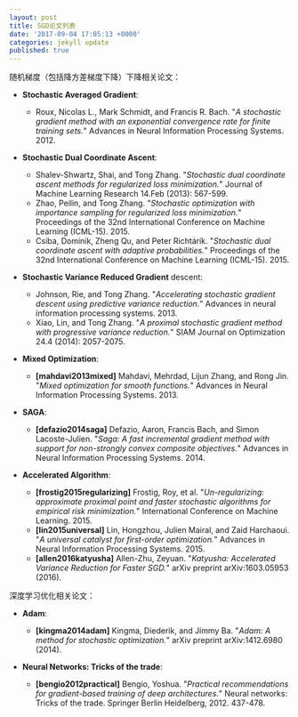 ```yaml
---
layout: post
title: SGD论文列表
date: '2017-09-04 17:05:13 +0000'
categories: jekyll update
published: true
--- 
```


随机梯度（包括降方差梯度下降）下降相关论文：

* **Stochastic Averaged Gradient**:
	* Roux, Nicolas L., Mark Schmidt, and Francis R. Bach. "*A stochastic gradient method with an exponential convergence rate for finite training sets.*" Advances in Neural Information Processing Systems. 2012.

* **Stochastic Dual Coordinate Ascent**:
	* Shalev-Shwartz, Shai, and Tong Zhang. "*Stochastic dual coordinate ascent methods for regularized loss minimization.*" Journal of Machine Learning Research 14.Feb (2013): 567-599.
	* Zhao, Peilin, and Tong Zhang. "*Stochastic optimization with importance sampling for regularized loss minimization.*" Proceedings of the 32nd International Conference on Machine Learning (ICML-15). 2015.
	* Csiba, Dominik, Zheng Qu, and Peter Richtárik. "*Stochastic dual coordinate ascent with adaptive probabilities.*" Proceedings of the 32nd International Conference on Machine Learning (ICML-15). 2015.

* **Stochastic Variance Reduced Gradient** descent:
	* Johnson, Rie, and Tong Zhang. "*Accelerating stochastic gradient descent using predictive variance reduction.*" Advances in neural information processing systems. 2013.
	* Xiao, Lin, and Tong Zhang. "*A proximal stochastic gradient method with progressive variance reduction.*" SIAM Journal on Optimization 24.4 (2014): 2057-2075.

* **Mixed Optimization**:
	* **[mahdavi2013mixed]** Mahdavi, Mehrdad, Lijun Zhang, and Rong Jin. "*Mixed optimization for smooth functions.*" Advances in Neural Information Processing Systems. 2013.

* **SAGA**:
	* **[defazio2014saga]** Defazio, Aaron, Francis Bach, and Simon Lacoste-Julien. "*Saga: A fast incremental gradient method with support for non-strongly convex composite objectives.*" Advances in Neural Information Processing Systems. 2014.

* **Accelerated Algorithm**:
	* **[frostig2015regularizing]** Frostig, Roy, et al. "*Un-regularizing: approximate proximal point and faster stochastic algorithms for empirical risk minimization.*" International Conference on Machine Learning. 2015.
	* **[lin2015universal]** Lin, Hongzhou, Julien Mairal, and Zaid Harchaoui. "*A universal catalyst for first-order optimization.*" Advances in Neural Information Processing Systems. 2015.
	* **[allen2016katyusha]** Allen-Zhu, Zeyuan. "*Katyusha: Accelerated Variance Reduction for Faster SGD.*" arXiv preprint arXiv:1603.05953 (2016).

深度学习优化相关论文：
* **Adam**:
	* **[kingma2014adam]** Kingma, Diederik, and Jimmy Ba. "*Adam: A method for stochastic optimization.*" arXiv preprint arXiv:1412.6980 (2014).

* **Neural Networks: Tricks of the trade**:
	* **[bengio2012practical]** Bengio, Yoshua. "*Practical recommendations for gradient-based training of deep architectures.*" Neural networks: Tricks of the trade. Springer Berlin Heidelberg, 2012. 437-478.

